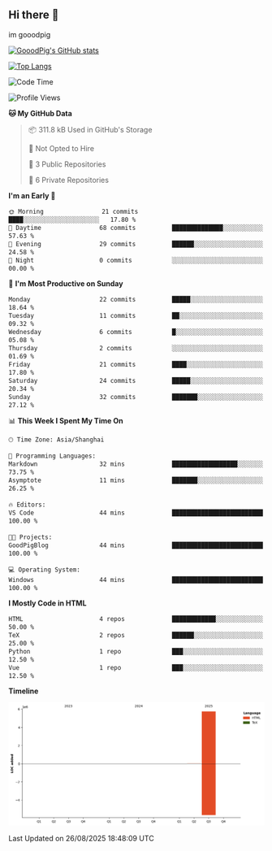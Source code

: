 ## Hi there 👋
im gooodpig

[![GooodPig's GitHub stats](https://github-readme-stats.vercel.app/api?username=gooodpig&count_private=true&show_icons=true)](https://github.com/anuraghazra/github-readme-stats)

[![Top Langs](https://github-readme-stats.vercel.app/api/top-langs/?username=gooodpig&layout=compact)](https://github.com/anuraghazra/github-readme-stats)

<!--START_SECTION:waka-->
![Code Time](http://img.shields.io/badge/Code%20Time-33%20hrs%2016%20mins-blue)

![Profile Views](http://img.shields.io/badge/Profile%20Views-0-blue)

**🐱 My GitHub Data** 

> 📦 311.8 kB Used in GitHub's Storage 
 > 
> 🚫 Not Opted to Hire
 > 
> 📜 3 Public Repositories 
 > 
> 🔑 6 Private Repositories 
 > 
**I'm an Early 🐤** 

```text
🌞 Morning                21 commits          ████░░░░░░░░░░░░░░░░░░░░░   17.80 % 
🌆 Daytime                68 commits          ██████████████░░░░░░░░░░░   57.63 % 
🌃 Evening                29 commits          ██████░░░░░░░░░░░░░░░░░░░   24.58 % 
🌙 Night                  0 commits           ░░░░░░░░░░░░░░░░░░░░░░░░░   00.00 % 
```
📅 **I'm Most Productive on Sunday** 

```text
Monday                   22 commits          █████░░░░░░░░░░░░░░░░░░░░   18.64 % 
Tuesday                  11 commits          ██░░░░░░░░░░░░░░░░░░░░░░░   09.32 % 
Wednesday                6 commits           █░░░░░░░░░░░░░░░░░░░░░░░░   05.08 % 
Thursday                 2 commits           ░░░░░░░░░░░░░░░░░░░░░░░░░   01.69 % 
Friday                   21 commits          ████░░░░░░░░░░░░░░░░░░░░░   17.80 % 
Saturday                 24 commits          █████░░░░░░░░░░░░░░░░░░░░   20.34 % 
Sunday                   32 commits          ███████░░░░░░░░░░░░░░░░░░   27.12 % 
```


📊 **This Week I Spent My Time On** 

```text
🕑︎ Time Zone: Asia/Shanghai

💬 Programming Languages: 
Markdown                 32 mins             ██████████████████░░░░░░░   73.75 % 
Asymptote                11 mins             ███████░░░░░░░░░░░░░░░░░░   26.25 % 

🔥 Editors: 
VS Code                  44 mins             █████████████████████████   100.00 % 

🐱‍💻 Projects: 
GoodPigBlog              44 mins             █████████████████████████   100.00 % 

💻 Operating System: 
Windows                  44 mins             █████████████████████████   100.00 % 
```

**I Mostly Code in HTML** 

```text
HTML                     4 repos             ████████████░░░░░░░░░░░░░   50.00 % 
TeX                      2 repos             ██████░░░░░░░░░░░░░░░░░░░   25.00 % 
Python                   1 repo              ███░░░░░░░░░░░░░░░░░░░░░░   12.50 % 
Vue                      1 repo              ███░░░░░░░░░░░░░░░░░░░░░░   12.50 % 
```



**Timeline**

![Lines of Code chart](https://raw.githubusercontent.com/gooodpig/gooodpig/main/assets/bar_graph.png)


 Last Updated on 26/08/2025 18:48:09 UTC
<!--END_SECTION:waka-->


<!--
**gooodpig/gooodpig** is a ✨ _special_ ✨ repository because its `README.md` (this file) appears on your GitHub profile.

Here are some ideas to get you started:

- 🔭 I’m currently working on ...
- 🌱 I’m currently learning ...
- 👯 I’m looking to collaborate on ...
- 🤔 I’m looking for help with ...
- 💬 Ask me about ...
- 📫 How to reach me: ...
- 😄 Pronouns: ...
- ⚡ Fun fact: ...
-->
